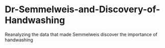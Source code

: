 # Dr-Semmelweis-and-Discovery-of-Handwashing
Reanalyzing the data that made Semmelweis discover the importance of handwashing
